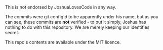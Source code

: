 This is not endorsed by JoshuaLovesCode in any way.

The commits were git config'd to be apparently under his name, but as you can see,
these commits are **not** verified - to put it simply, Joshua has nothing to do with
this repository. We are merely keeping our identifies secret.

This repo's contents are available under the MIT licence.
